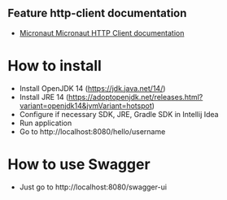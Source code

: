 ## Feature http-client documentation

- [Micronaut Micronaut HTTP Client documentation](https://docs.micronaut.io/latest/guide/index.html#httpClient)

# How to install

* Install OpenJDK 14 (https://jdk.java.net/14/)
* Install JRE 14 (https://adoptopenjdk.net/releases.html?variant=openjdk14&jvmVariant=hotspot)
* Configure if necessary SDK, JRE, Gradle SDK in Intellij Idea
* Run application
* Go to http://localhost:8080/hello/username

# How to use Swagger
* Just go to http://localhost:8080/swagger-ui
